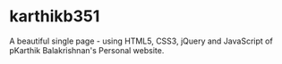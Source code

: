 # karthikb351
A beautiful single page - using HTML5, CSS3, jQuery and JavaScript of pKarthik Balakrishnan's Personal website.
